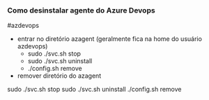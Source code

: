 ### Como desinstalar agente do Azure Devops
#azdevops 

- entrar no diretório azagent (geralmente fica na home do usuário azdevops)
	- sudo ./svc.sh stop
	- sudo ./svc.sh uninstall
	- ./config.sh remove
- remover diretório do azagent

sudo ./svc.sh stop
sudo ./svc.sh uninstall
./config.sh remove